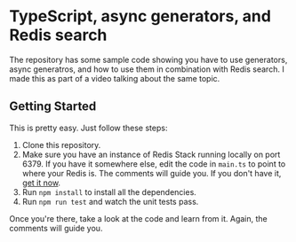 # TypeScript, async generators, and Redis search

The repository has some sample code showing you have to use generators, async generatros, and how to use them in combination with Redis search. I made this as part of a video talking about the same topic.

## Getting Started

This is pretty easy. Just follow these steps:

1. Clone this repository.
2. Make sure you have an instance of Redis Stack running locally on port 6379. If you have it somewhere else, edit the code in `main.ts` to point to where your Redis is. The comments will guide you. If you don't have it, [get it now](https://redis.io/downloads/#redis-stack-downloads).
3. Run `npm install` to install all the dependencies.
4. Run `npm run test` and watch the unit tests pass.

Once you're there, take a look at the code and learn from it. Again, the comments will guide you.
